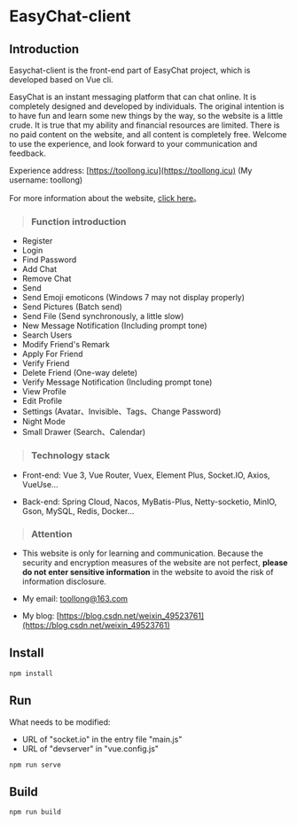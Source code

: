 # EasyChat-client

## Introduction

Easychat-client is the front-end part of EasyChat project, which is developed based on Vue cli.

EasyChat is an instant messaging platform that can chat online. It is completely designed and developed by individuals. The original intention is to have fun and learn some new things by the way, so the website is a little crude. It is true that my ability and financial resources are limited. There is no paid content on the website, and all content is completely free. Welcome to use the experience, and look forward to your communication and feedback.

Experience address: [https://toollong.icu](https://toollong.icu) (My username: toollong)

For more information about the website, [click here](https://toollong.icu/#/about)。

> ###  Function introduction

- Register
- Login
- Find Password
- Add Chat
- Remove Chat
- Send 
- Send Emoji emoticons (Windows 7 may not display properly)
- Send Pictures (Batch send)
- Send File (Send synchronously, a little slow)
- New Message Notification (Including prompt tone)
- Search Users
- Modify Friend's Remark
- Apply For Friend
- Verify Friend
- Delete Friend (One-way delete)
- Verify Message Notification (Including prompt tone)
- View Profile
- Edit Profile
- Settings (Avatar、Invisible、Tags、Change Password)
- Night Mode
- Small Drawer (Search、Calendar)


> ###  Technology stack

- Front-end: Vue 3, Vue Router, Vuex, Element Plus, Socket.IO, Axios, VueUse...

- Back-end: Spring Cloud, Nacos, MyBatis-Plus, Netty-socketio, MinIO, Gson, MySQL, Redis, Docker...

> ### Attention

- This website is only for learning and communication. Because the security and encryption measures of the website are not perfect, **please do not enter sensitive information** in the website to avoid the risk of information disclosure.

- My email: toollong@163.com

- My blog: [https://blog.csdn.net/weixin_49523761](https://blog.csdn.net/weixin_49523761)


## Install

```
npm install
```

## Run

  What needs to be modified:

- URL of "socket.io" in the entry file "main.js"
- URL of "devserver" in "vue.config.js"

```
npm run serve
```

## Build

```
npm run build
```
